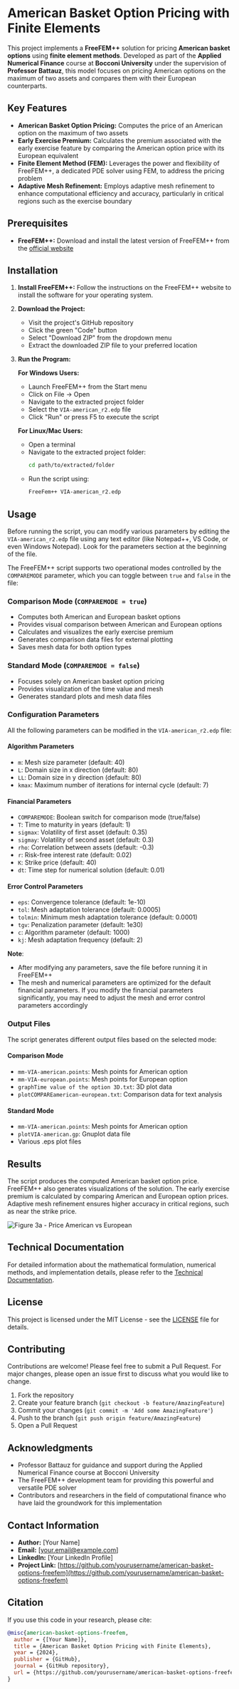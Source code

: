 # American Basket Option Pricing with Finite Elements

This project implements a **FreeFEM++** solution for pricing **American basket options** using **finite element methods**. Developed as part of the **Applied Numerical Finance** course at **Bocconi University** under the supervision of **Professor Battauz**, this model focuses on pricing American options on the maximum of two assets and compares them with their European counterparts.

## Key Features

* **American Basket Option Pricing:** Computes the price of an American option on the maximum of two assets
* **Early Exercise Premium:** Calculates the premium associated with the early exercise feature by comparing the American option price with its European equivalent
* **Finite Element Method (FEM):** Leverages the power and flexibility of FreeFEM++, a dedicated PDE solver using FEM, to address the pricing problem
* **Adaptive Mesh Refinement:** Employs adaptive mesh refinement to enhance computational efficiency and accuracy, particularly in critical regions such as the exercise boundary

## Prerequisites

* **FreeFEM++:** Download and install the latest version of FreeFEM++ from the [official website](https://doc.freefem.org/introduction/download.html)

## Installation

1. **Install FreeFEM++:** Follow the instructions on the FreeFEM++ website to install the software for your operating system.

2. **Download the Project:**
   * Visit the project's GitHub repository
   * Click the green "Code" button
   * Select "Download ZIP" from the dropdown menu
   * Extract the downloaded ZIP file to your preferred location

3. **Run the Program:**

   **For Windows Users:**
   * Launch FreeFEM++ from the Start menu
   * Click on File → Open
   * Navigate to the extracted project folder
   * Select the `VIA-american_r2.edp` file
   * Click "Run" or press F5 to execute the script

   **For Linux/Mac Users:**
   * Open a terminal
   * Navigate to the extracted project folder:
     ```bash
     cd path/to/extracted/folder
     ```
   * Run the script using:
     ```bash
     FreeFem++ VIA-american_r2.edp 
     ```
## Usage

Before running the script, you can modify various parameters by editing the `VIA-american_r2.edp` file using any text editor (like Notepad++, VS Code, or even Windows Notepad). Look for the parameters section at the beginning of the file.

The FreeFEM++ script supports two operational modes controlled by the `COMPAREMODE` parameter, which you can toggle between `true` and `false` in the file:

### Comparison Mode (`COMPAREMODE = true`)
- Computes both American and European basket options
- Provides visual comparison between American and European options
- Calculates and visualizes the early exercise premium
- Generates comparison data files for external plotting
- Saves mesh data for both option types

### Standard Mode (`COMPAREMODE = false`)
- Focuses solely on American basket option pricing
- Provides visualization of the time value and mesh
- Generates standard plots and mesh data files

### Configuration Parameters

All the following parameters can be modified in the `VIA-american_r2.edp` file:

#### Algorithm Parameters
* `m`: Mesh size parameter (default: 40)
* `L`: Domain size in x direction (default: 80)
* `LL`: Domain size in y direction (default: 80)
* `kmax`: Maximum number of iterations for internal cycle (default: 7)

#### Financial Parameters
* `COMPAREMODE`: Boolean switch for comparison mode (true/false)
* `T`: Time to maturity in years (default: 1)
* `sigmax`: Volatility of first asset (default: 0.35)
* `sigmay`: Volatility of second asset (default: 0.3)
* `rho`: Correlation between assets (default: -0.3)
* `r`: Risk-free interest rate (default: 0.02)
* `K`: Strike price (default: 40)
* `dt`: Time step for numerical solution (default: 0.01)

#### Error Control Parameters
* `eps`: Convergence tolerance (default: 1e-10)
* `tol`: Mesh adaptation tolerance (default: 0.0005)
* `tolmin`: Minimum mesh adaptation tolerance (default: 0.0001)
* `tgv`: Penalization parameter (default: 1e30)
* `c`: Algorithm parameter (default: 1000)
* `kj`: Mesh adaptation frequency (default: 2)

**Note**: 
- After modifying any parameters, save the file before running it in FreeFEM++
- The mesh and numerical parameters are optimized for the default financial parameters. If you modify the financial parameters significantly, you may need to adjust the mesh and error control parameters accordingly
### Output Files

The script generates different output files based on the selected mode:

#### Comparison Mode
- `mm-VIA-american.points`: Mesh points for American option
- `mm-VIA-european.points`: Mesh points for European option
- `graphTime value of the option 3D.txt`: 3D plot data
- `plotCOMPAREamerican-european.txt`: Comparison data for text analysis

#### Standard Mode
- `mm-VIA-american.points`: Mesh points for American option
- `plotVIA-american.gp`: Gnuplot data file
- Various .eps plot files

## Results

The script produces the computed American basket option price. FreeFEM++ also generates visualizations of the solution. The early exercise premium is calculated by comparing American and European option prices. Adaptive mesh refinement ensures higher accuracy in critical regions, such as near the strike price.

![Figure 3a - Price American vs European ](results/Figure_3a-Price_American_vs_European.png)


## Technical Documentation

For detailed information about the mathematical formulation, numerical methods, and implementation details, please refer to the [Technical Documentation](docs/Finite_Element_Methods_for_Option_Pricing.pdf).

## License

This project is licensed under the MIT License - see the [LICENSE](LICENSE) file for details.

## Contributing

Contributions are welcome! Please feel free to submit a Pull Request. For major changes, please open an issue first to discuss what you would like to change.

1. Fork the repository
2. Create your feature branch (`git checkout -b feature/AmazingFeature`)
3. Commit your changes (`git commit -m 'Add some AmazingFeature'`)
4. Push to the branch (`git push origin feature/AmazingFeature`)
5. Open a Pull Request

## Acknowledgments

* Professor Battauz for guidance and support during the Applied Numerical Finance course at Bocconi University
* The FreeFEM++ development team for providing this powerful and versatile PDE solver
* Contributors and researchers in the field of computational finance who have laid the groundwork for this implementation

## Contact Information

* **Author:** [Your Name]
* **Email:** [your.email@example.com]
* **LinkedIn:** [Your LinkedIn Profile]
* **Project Link:** [https://github.com/yourusername/american-basket-options-freefem](https://github.com/yourusername/american-basket-options-freefem)

## Citation

If you use this code in your research, please cite:
```bibtex
@misc{american-basket-options-freefem,
  author = {[Your Name]},
  title = {American Basket Option Pricing with Finite Elements},
  year = {2024},
  publisher = {GitHub},
  journal = {GitHub repository},
  url = {https://github.com/yourusername/american-basket-options-freefem}
}
```
